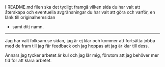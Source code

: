 I README.md filen ska det tydligt framgå vilken sida du har valt att återskapa och
eventuella avgränsningar du har valt att göra och varför, en länk till originalhemsidan
- samt ditt namn.
------------------------------------------------------------------


Jag har valt folksam.se sidan, jag är ej klar och kommer att fortsätta jobba med de fram till jag får feedback och jag hoppas att jag är klar till dess.

Annars jag tycker arbetet är kul och jag lär mig, förutom att jag behöver mer tid för att klara arbetet.
